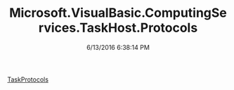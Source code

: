 ﻿---
title: Microsoft.VisualBasic.ComputingServices.TaskHost.Protocols
date: 6/13/2016 6:38:14 PM
---

[TaskProtocols](T-Microsoft.VisualBasic.ComputingServices.TaskHost.Protocols.TaskProtocols.html)

